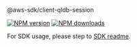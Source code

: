 @aws-sdk/client-qldb-session

[![NPM version](https://img.shields.io/npm/v/@aws-sdk/client-qldb-session/beta.svg)](https://www.npmjs.com/package/@aws-sdk/client-qldb-session)
[![NPM downloads](https://img.shields.io/npm/dm/@aws-sdk/client-qldb-session.svg)](https://www.npmjs.com/package/@aws-sdk/client-qldb-session)

For SDK usage, please step to [SDK readme](https://github.com/aws/aws-sdk-js-v3).
